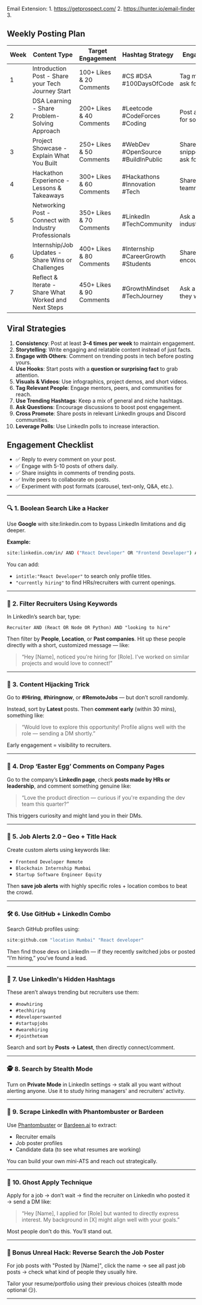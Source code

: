 Email Extension: 1. https://getprospect.com/ 
                 2. https://hunter.io/email-finder
                 3. 

## Weekly Posting Plan

| Week | Content Type | Target Engagement | Hashtag Strategy | Engagement Tactic |
|------|-------------|------------------|----------------|----------------|
| 1 | Introduction Post - Share your Tech Journey Start | 100+ Likes & 20 Comments | #CS #DSA #100DaysOfCode | Tag mentors & peers, ask for advice |
| 2 | DSA Learning - Share Problem-Solving Approach | 200+ Likes & 40 Comments | #Leetcode #CodeForces #Coding | Post a challenge, ask for solutions |
| 3 | Project Showcase - Explain What You Built | 250+ Likes & 50 Comments | #WebDev #OpenSource #BuildInPublic | Share code snippets/screenshots, ask for feedback |
| 4 | Hackathon Experience - Lessons & Takeaways | 300+ Likes & 60 Comments | #Hackathons #Innovation #Tech | Share team pics, tag teammates |
| 5 | Networking Post - Connect with Industry Professionals | 350+ Likes & 70 Comments | #LinkedIn #TechCommunity | Ask a question to industry experts |
| 6 | Internship/Job Updates - Share Wins or Challenges | 400+ Likes & 80 Comments | #Internship #CareerGrowth #Students | Share insights & encourage others |
| 7 | Reflect & Iterate - Share What Worked and Next Steps | 450+ Likes & 90 Comments | #GrowthMindset #TechJourney | Ask audience what they want to see next |

## Viral Strategies

1. **Consistency**: Post at least **3-4 times per week** to maintain engagement.
2. **Storytelling**: Write engaging and relatable content instead of just facts.
3. **Engage with Others**: Comment on trending posts in tech before posting yours.
4. **Use Hooks**: Start posts with a **question or surprising fact** to grab attention.
5. **Visuals & Videos**: Use infographics, project demos, and short videos.
6. **Tag Relevant People**: Engage mentors, peers, and communities for reach.
7. **Use Trending Hashtags**: Keep a mix of general and niche hashtags.
8. **Ask Questions**: Encourage discussions to boost post engagement.
9. **Cross Promote**: Share posts in relevant LinkedIn groups and Discord communities.
10. **Leverage Polls**: Use LinkedIn polls to increase interaction.

## Engagement Checklist

- ✅ Reply to every comment on your post.
- ✅ Engage with 5-10 posts of others daily.
- ✅ Share insights in comments of trending posts.
- ✅ Invite peers to collaborate on posts.
- ✅ Experiment with post formats (carousel, text-only, Q&A, etc.).


---

### 🔍 **1. Boolean Search Like a Hacker**
Use **Google** with site:linkedin.com to bypass LinkedIn limitations and dig deeper.

**Example:**
```bash
site:linkedin.com/in/ AND ("React Developer" OR "Frontend Developer") AND ("hiring" OR "open to work") AND ("Bangalore" OR "Remote")
```

You can add:
- `intitle:"React Developer"` to search only profile titles.
- `"currently hiring"` to find HRs/recruiters with current openings.

---

### 🧠 **2. Filter Recruiters Using Keywords**
In LinkedIn’s search bar, type:

```plaintext
Recruiter AND (React OR Node OR Python) AND "looking to hire"
```

Then filter by **People**, **Location**, or **Past companies**. Hit up these people directly with a short, customized message — like:
> “Hey [Name], noticed you're hiring for [Role]. I’ve worked on similar projects and would love to connect!”

---

### 🧨 **3. Content Hijacking Trick**
Go to **#Hiring**, **#hiringnow**, or **#RemoteJobs** — but don’t scroll randomly.

Instead, sort by **Latest** posts. Then **comment early** (within 30 mins), something like:
> “Would love to explore this opportunity! Profile aligns well with the role — sending a DM shortly.”

Early engagement = visibility to recruiters.

---

### 💬 **4. Drop ‘Easter Egg’ Comments on Company Pages**
Go to the company’s **LinkedIn page**, check **posts made by HRs or leadership**, and comment something genuine like:
> “Love the product direction — curious if you're expanding the dev team this quarter?”

This triggers curiosity and might land you in their DMs.

---

### 🎯 **5. Job Alerts 2.0 – Geo + Title Hack**
Create custom alerts using keywords like:
- `Frontend Developer Remote`
- `Blockchain Internship Mumbai`
- `Startup Software Engineer Equity`

Then **save job alerts** with highly specific roles + location combos to beat the crowd.

---

### 🛠️ **6. Use GitHub + LinkedIn Combo**
Search GitHub profiles using:
```bash
site:github.com "location Mumbai" "React developer"
```

Then find those devs on LinkedIn — if they recently switched jobs or posted “I’m hiring,” you’ve found a lead.

---

### 🧩 **7. Use LinkedIn's Hidden Hashtags**
These aren’t always trending but recruiters use them:
- `#nowhiring`
- `#techhiring`
- `#developerswanted`
- `#startupjobs`
- `#wearehiring`
- `#jointheteam`

Search and sort by **Posts → Latest**, then directly connect/comment.

---

### 🕵️ **8. Search by Stealth Mode**
Turn on **Private Mode** in LinkedIn settings → stalk all you want without alerting anyone. Use it to study hiring managers' and recruiters’ activity.

---

### 🧬 **9. Scrape LinkedIn with Phantombuster or Bardeen**
Use [Phantombuster](https://phantombuster.com/) or [Bardeen.ai](https://www.bardeen.ai/) to extract:
- Recruiter emails
- Job poster profiles
- Candidate data (to see what resumes are working)

You can build your own mini-ATS and reach out strategically.

---

### 🧨 **10. Ghost Apply Technique**
Apply for a job → don’t wait → find the recruiter on LinkedIn who posted it → send a DM like:
> “Hey [Name], I applied for [Role] but wanted to directly express interest. My background in [X] might align well with your goals.”

Most people don’t do this. You’ll stand out.

---

### 🧪 Bonus Unreal Hack: **Reverse Search the Job Poster**
For job posts with "Posted by [Name]", click the name → see all past job posts → check what kind of people they usually hire.

Tailor your resume/portfolio using their previous choices (stealth mode optional 😏).

---

